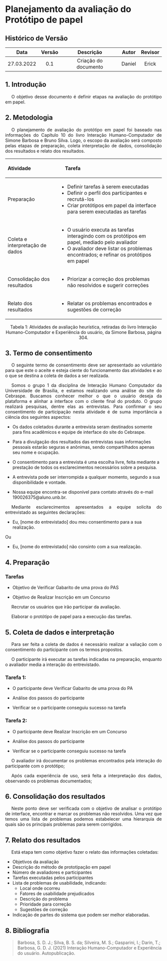 # Planejamento da avaliação do Protótipo de papel

## Histórico de Versão

|    Data    | Versão |      Descrição       |      Autor       | Revisor |
| :--------: | :----: | :------------------: | :--------------: | :-----: |
| 27.03.2022 |  0.1   | Criação do documento |      Daniel     | Erick   |

## 1. Introdução

<p style="text-indent: 20px; text-align: justify">
O objetivo desse documento é definir etapas na avaliação do protótipo em papel.
</p>
 
## 2. Metodologia
<p style="text-indent: 20px; text-align: justify">
O planejamento de avaliação do protótipo em papel foi baseado nas informações do Capítulo 10 do livro Interação Humano-Computador de Simone Barbosa e Bruno Silva. Logo, o escopo da avaliação será composto pelas etapas de preparação, coleta interpretação de dados, consolidação dos resultados e relato dos resultados.
</p>
 
| Atividade | <p style="text-indent: 20px;">Tarefa</p> |
|:--|:---|
| Preparação | <ul><li>Definir tarefas à serem executadas</li> <li>Definir o perfil dos participantes e recrutá-los</li><li>Criar protótipos em papel da interface para serem executadas as tarefas</li></ul> |
| Coleta e interpretação de dados |  <ul><li>O usuário executa as tarefas interagindo com os protótipos em papel, mediado pelo avaliador</li><li>O avaliador deve listar os problemas encontrados; e refinar os protótipos em papel</li> </ul> |
| Consolidação dos resultados | <ul><li>Priorizar a correção dos problemas não resolvidos e sugerir correções</li></ul> |
| Relato dos resultados | <ul><li>Relatar os problemas encontrados e sugestões de correção</li></ul> |
 
<center>
<figcaption>Tabela 1: Atividades de avaliação heurística, retiradas do livro Interação Humano-Computador e Experiência do usuário, da Simone Barbosa, página 304.</figcaption>
</center>
 
## 3. Termo de consentimento

<p style="text-indent: 20px; text-align: justify">
O seguinte termo de consentimento deve ser apresentado ao voluntário para que este o aceite e esteja ciente do funcionamento das atividades e ao o que se destina a coleta de dados a ser realizada.
</p>

<p style="text-indent: 20px; text-align: justify">
Somos o grupo 1 da disciplina de Interação Humano Computador da Universidade de Brasília, e estamos realizando uma análise do site do Cebraspe. Buscamos conhecer melhor o que o usuário deseja da plataforma e alinhar a interface com o cliente final do produto. O grupo realizará pesquisas, dentre elas as entrevistas. Para confirmar o seu consentimento de participação nesta atividade é de suma importância a ciência dos seguintes aspectos: 
</p>

<ul><li>Os dados coletados durante a entrevista seram destinados somente para fins acadêmicos e equipe de interface do site do Cebraspe.</li></ul>

<ul><li>Para a divulgação dos resultados das entrevistas suas informações pessoais estarão seguras e anônimas, sendo compartilhados apenas seu nome e ocupação.</li></ul>

<ul><li>O consentimento para a entrevista é uma escolha livre, feita mediante a prestação de todos os esclarecimentos necessários sobre a pesquisa.</li></ul>

<ul><li>A entrevista pode ser interrompida a qualquer momento, segundo a sua disponibilidade e vontade.</li></ul>

<ul><li>Nossa equipe encontra-se disponível para contato através do e-mail 190026375@aluno.unb.br.</li></ul>

<p style="text-indent: 20px; text-align: justify">
Mediante esclarecimentos apresentados a equipe solicita do entrevistado as seguintes declarações:
</p>

<ul><li>Eu, [nome do entrevistado] dou meu consentimento para a sua realização.</li></ul>
<p>Ou</p>
<ul><li>Eu, [nome do entrevistado] não consinto com a sua realização.</li></ul>
 
## 4. Preparação
 
### Tarefas

<ul><li>Objetivo de Verificar Gabarito de uma prova do PAS</li></ul>
<ul><li>Objetivo de Realizar Inscrição em um Concurso</li></ul>
 
<p style="text-indent: 20px; text-align: justify">
Recrutar os usuários que irão participar da avaliação.
</p>
 
<p style="text-indent: 20px; text-align: justify">
Elaborar o protótipo de papel para a execução das tarefas.
</p>
 
## 5. Coleta de dados e interpretação
 
<p style="text-indent: 20px; text-align: justify"> Para ser feita a coleta de dados é necessário realizar a valiação com o consentimento do participante com os termos propostos.
</p>
 
<p style="text-indent: 20px; text-align: justify">
O participante irá executar as tarefas indicadas na preparação, enquanto o avaliador media a interação do entrevistado.
</p>
 
### Tarefa 1:
<ul><li>O participante deve Verificar Gabarito de uma prova do PA</li></ul>
<ul><li>Análise dos passos do participante</li></ul>
<ul><li>Verificar se o participante conseguiu sucesso na tarefa</li></ul>
 
### Tarefa 2:
<ul><li>O participante deve Realizar Inscrição em um Concurso</li></ul>
<ul><li>Análise dos passos do participante</li></ul>
<ul><li>Verificar se o participante conseguiu sucesso na tarefa</li></ul>
 
<p style="text-indent: 20px; text-align: justify">
O avaliador irá documentar os problemas encontrados pela interação do participante com o protótipo;
</p>
 
<p style="text-indent: 20px; text-align: justify">
Após cada experiência de uso, será feita a interpretação dos dados, observando os problemas documentados;
</p>
 
## 6. Consolidação dos resultados
 
<p style="text-indent: 20px; text-align: justify">
Neste ponto deve ser verificada com o objetivo de analisar o protótipo de interface, encontrar e marcar os problemas não resolvidos. Uma vez que temos uma lista de problemas podemos estabelecer uma hierarquia de quais são os principais problemas para serem corrigidos.
</p>
 
## 7. Relato dos resultados
 
<p style="text-indent: 20px; text-align: justify">
Está etapa tem como objetivo fazer o relato das informações coletadas:
</p>

* Objetivos da avaliação
* Descrição do método de prototipação em papel
* Número de avaliadores e participantes
* Tarefas executadas pelos participantes
* Lista de problemas de usabilidade, indicando:
    * Local onde ocorreu
    * Fatores de usabilidade prejudicados
    * Descrição do problema
    * Prioridade para correção
    * Sugestões de correção
* Indicação de partes do sistema que podem ser melhor elaboradas.
 
 
## 8. Bibliografia
 
> Barbosa, S. D. J.; Silva, B. S. da; Silveira, M. S.; Gasparini, I.; Darin, T.; Barbosa, G. D. J. (2021) Interação Humano-Computador e Experiência do usuário. Autopublicação.

 